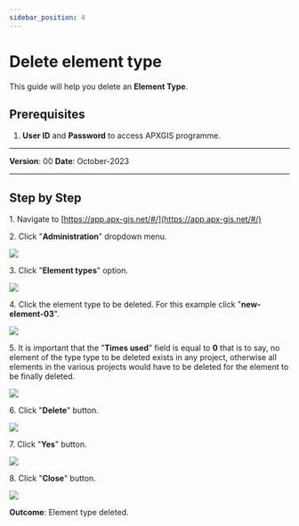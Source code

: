 ```yaml
---
sidebar_position: 4
---
```


# Delete element type

This guide will help you delete an **Element Type**.

## **Prerequisites**
1.	**User ID** and **Password** to access APXGIS programme.

------------

**Version**: 00
**Date**: October-2023

------------
## **Step by Step**

1\. Navigate to [https://app.apx-gis.net/#/](https://app.apx-gis.net/#/)


2\. Click "**Administration**" dropdown menu.

![](/img/MNG-LMT-DEL-01/MNG-LMT-DEL-01-STP-02.png)


3\. Click "**Element types**" option.

![](/img/MNG-LMT-DEL-01/MNG-LMT-DEL-01-STP-03.png)


4\. Click  the element type to be deleted. For this example click "**new-element-03**".

![](/img/MNG-LMT-DEL-01/MNG-LMT-DEL-01-STP-04.png)


5\. It is important that the "**Times used**" field is equal to **0** that is to say, no element of the type type to be deleted exists in any project, otherwise all elements in the various projects would have to be deleted for the element to be finally deleted.

![](/img/MNG-LMT-DEL-01/MNG-LMT-DEL-01-STP-05.png)


6\. Click "**Delete**" button.

![](/img/MNG-LMT-DEL-01/MNG-LMT-DEL-01-STP-06.png)


7\. Click "**Yes**" button.

![](/img/MNG-LMT-DEL-01/MNG-LMT-DEL-01-STP-07.png)


8\. Click "**Close**" button.

![](/img/MNG-LMT-DEL-01/MNG-LMT-DEL-01-STP-08.png)


**Outcome**: Element type deleted.
